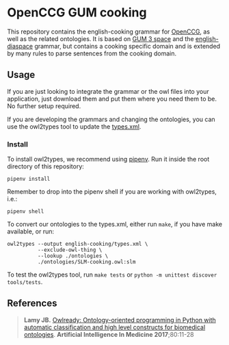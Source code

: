 # OpenCCG GUM cooking

This repository contains the english-cooking grammar for [OpenCCG](https://github.com/OpenCCG/openccg), as well as the related ontologies.
It is based on [GUM 3 space](https://www.ontospace.uni-bremen.de/ontology/gum.html) and the [english-diaspace](http://www.diaspace.uni-bremen.de/cgi-bin/twiki/view/DiaSpace/ReSources.html) grammar, but contains a cooking specific domain and is extended by many rules to parse sentences from the cooking domain.


## Usage

If you are just looking to integrate the grammar or the owl files into your application, just download them and put them where you need them to be.
No further setup required.

If you are developing the grammars and changing the ontologies, you can use the owl2types tool to update the [types.xml](english-cooking/types.xml).

### Install

To install owl2types, we recommend using [pipenv](https://docs.pipenv.org/).
Run it inside the root directory of this repository:

    pipenv install

Remember to drop into the pipenv shell if you are working with owl2types, i.e.:

    pipenv shell

To convert our ontologies to the types.xml, either run `make`, if you have make available, or run:

    owl2types --output english-cooking/types.xml \
              --exclude-owl-thing \
              --lookup ./ontologies \
              ./ontologies/SLM-cooking.owl:slm

To test the owl2types tool, run `make tests` or `python -m unittest discover tools/tests`.


## References

> **Lamy JB.** [Owlready: Ontology-oriented programming in Python with automatic classification and high level constructs for biomedical ontologies](http://www.lesfleursdunormal.fr/_downloads/article_owlready_aim_2017.pdf). **Artificial Intelligence In Medicine 2017**;80:11-28
